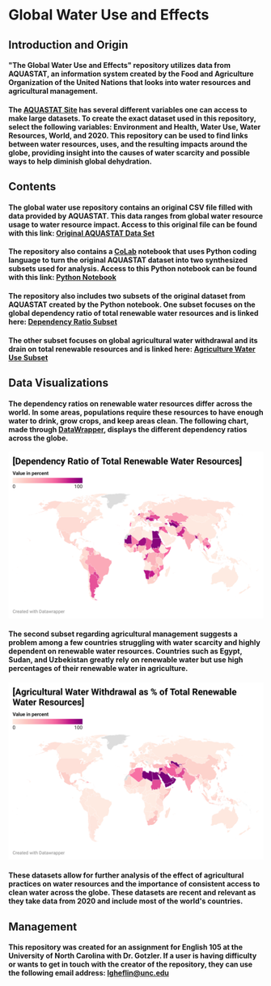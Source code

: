 # **Global Water Use and Effects**
## **Introduction and Origin**
#### "The Global Water Use and Effects" repository utilizes data from AQUASTAT, an information system created by the Food and Agriculture Organization of the United Nations that looks into water resources and agricultural management. 
#### The [AQUASTAT Site](https://data.apps.fao.org/aquastat/?lang=en) has several different variables one can access to make large datasets. To create the exact dataset used in this repository, select the following variables: Environment and Health, Water Use, Water Resources, World, and 2020. This repository can be used to find links between water resources, uses, and the resulting impacts around the globe, providing insight into the causes of water scarcity and possible ways to help diminish global dehydration.
## **Contents**
#### The global water use repository contains an original CSV file filled with data provided by AQUASTAT. This data ranges from global water resource usage to water resource impact. Access to this original file can be found with this link: [Original AQUASTAT Data Set](Datasets/AquastatOriginalData.csv)
#### The repository also contains a [CoLab](https://colab.google/) notebook that uses Python coding language to turn the original AQUASTAT dataset into two synthesized subsets used for analysis. Access to this Python notebook can be found with this link: [Python Notebook](PythonNotebook.ipynb)
#### The repository also includes two subsets of the original dataset from AQUASTAT created by the Python notebook. One subset focuses on the global dependency ratio of total renewable water resources and is linked here: [Dependency Ratio Subset](Datasets/dependencyratio.csv) 
#### The other subset focuses on global agricultural water withdrawal and its drain on total renewable resources and is linked here: [Agriculture Water Use Subset](Datasets/agriculturalwater.csv)
## **Data Visualizations**
#### The dependency ratios on renewable water resources differ across the world. In some areas, populations require these resources to have enough water to drink, grow crops, and keep areas clean. The following chart, made through [DataWrapper](https://app.datawrapper.de/select/map), displays the different dependency ratios across the globe. 
#### ![alt-text](Visualizations/DependencyRatioGraph.png)
#### The second subset regarding agricultural management suggests a problem among a few countries struggling with water scarcity and highly dependent on renewable water resources. Countries such as Egypt, Sudan, and Uzbekistan greatly rely on renewable water but use high percentages of their renewable water in agriculture.
#### ![alt-text](Visualizations/AgriculturalWithdrawalGraph.png)
#### These datasets allow for further analysis of the effect of agricultural practices on water resources and the importance of consistent access to clean water across the globe. These datasets are recent and relevant as they take data from 2020 and include most of the world's countries.
## **Management**
#### This repository was created for an assignment for English 105 at the University of North Carolina with Dr. Gotzler. If a user is having difficulty or wants to get in touch with the creator of the repository, they can use the following email address: lgheflin@unc.edu
